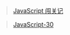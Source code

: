 >[JavaScript 闯关记](https://github.com/stone0090/javascript-lessons)

>[JavaScript-30](https://github.com/soyaine/JavaScript30)